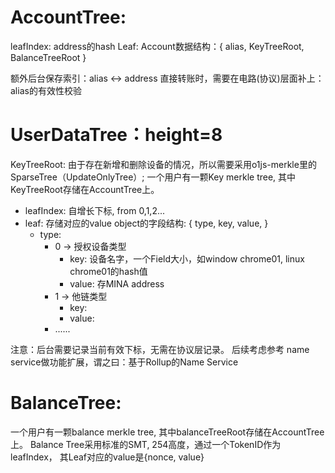 
# AccountTree: 
leafIndex: address的hash
Leaf: Account数据结构：{ alias, KeyTreeRoot, BalanceTreeRoot }

额外后台保存索引：alias <-> address
直接转账时，需要在电路(协议)层面补上：alias的有效性校验

# UserDataTree：height=8
KeyTreeRoot: 由于存在新增和删除设备的情况，所以需要采用o1js-merkle里的SparseTree（UpdateOnlyTree）;
一个用户有一颗Key merkle tree, 其中KeyTreeRoot存储在AccountTree上。
* leafIndex: 自增长下标, from 0,1,2...
* leaf: 存储对应的value object的字段结构: { type, key, value,  }
  * type: 
    * 0 -> 授权设备类型
      * key: 设备名字，一个Field大小，如window chrome01, linux chrome01的hash值
      * value: 存MINA address
    * 1 -> 他链类型
      * key: 
      * value: 
    * ......

注意：后台需要记录当前有效下标，无需在协议层记录。
后续考虑参考 name service做功能扩展，谓之曰：基于Rollup的Name Service

# BalanceTree: 
一个用户有一颗balance merkle tree, 其中balanceTreeRoot存储在AccountTree上。
Balance Tree采用标准的SMT,  254高度，通过一个TokenID作为leafIndex， 其Leaf对应的value是{nonce, value}
